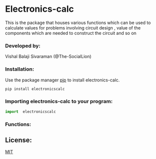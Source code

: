 # Electronics-calc
This is the package that houses various functions which can be used to calculate values for problems involving circuit design , value of the components which are needed to construct the circuit and so on

### Developed by:

 Vishal Balaji Sivaraman (@The-SocialLion)

### Installation:

Use the package manager [pip](https://pip.pypa.io/en/stable/) to install electronics-calc.

```bash
pip install electronicscalc
```

### Importing  electronics-calc to your program:

```python
import  electronicscalc
```

### Functions:




## License:
[MIT](https://choosealicense.com/licenses/mit/)

